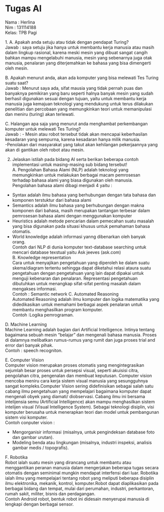 # Tugas AI
Nama : Herlina<br>
Nim  : 131114188<br>
Kelas: TPB Pagi

<p>1.	A. Apakah anda setuju atau tidak dengan pendapat Turing?<br>
Jawab		: saya setuju jika hanya untuk membantu kerja manusia atau masih dalam lingkup rasional, karena meski mesin yang dibuat sangat cangih bahkan mampu mengelabuhi manusia, mesin yang sebenarnya juga otak manusia, penalaran yang diterjemahkan ke bahasa yang bisa dimengerti oleh mesin.</p>

B. Apakah menurut anda, akan ada komputer yang bisa melewati Tes Turing suatu saat?<br>
Jawab		: Menurut saya ada, sifat mausia yang tidak pernah puas dan banyaknya pemikiran yang baru seperti halnya banyak mesin yang sudah berhasil digunakan sesuai dengan tujuan, yaitu untuk membantu kerja manusia juga kemajuan teknologi yang mendukung untuk terus dilakukan penelitian dan percobaan yang memungkinkan teori untuk memanipulasi dan meniru (turing)  akan terlewati.<br>  

C. Halangan apa saja yang menurut anda menghambat perkembangan komputer untuk melewati Tes Turing?<br>
Jawab		: - Mesin atau robot tersebut tidak akan mencapai keberhasilan kesadaran yang sempurna, karena kesadaran hanya milik manusia.<br>
-Penolakan dari masyarakat yang takut akan kehilangan pekerjaannya yang akan di gantikan oleh robot atau mesin. 

2.	Jelaskan istilah pada bidang AI serta berikan beberapa contoh implementasi untuk masing-masing sub bidang tersebut! <br>
A.	Pengolahan Bahasa Alami (NLP) adalah teknologi yang memungkinkan untuk melakukan berbagai macam pemrosesan terhadap bahasa alami yang biasa digunakan oleh manusia.<br>
Pengolahan bahasa alami dibagi menjadi 4 yaitu :<br> 
-	Syntax adalah ilmu bahasa yang berhubungan dengan tata bahasa dan komponen terstuktur dari bahasa alami<br>
-	Semantics adalah ilmu bahasa yang berhubungan dengan makna komponen dari bahasa, masih merupakan tantangan terbesar dalam pemrosesan bahasa alami dengan menggunakan komputer<br>
-	Heuristics adalah metode pencarian dalam pemecahan suatu masalah yang bisa digunakan pada situasi khusus untuk pemahaman bahasa otomatis. <br>
-	World knowledge adalah informasi yanng dibenarkan oleh banyak orang.<br>
Contoh dari NLP di dunia komputer text-database searching untuk mencari database texstual yaitu Ask jeeves (ask.com)<br>
B.	Knowledge representation<br>
Cara untuk menyajikan pengetahuan yang diperoleh ke dalam suatu skema/diagram tertentu sehingga dapat diketahui relasi ataura suatu pengetahuan dengan pengetahuan yang lain dapat dipakai untuk menguji kebenaran dan penalaran. Representasi pengetahuan dibutuhkan untuk menangkap sifat-sifat penting masalah dalam mengakses informasi.<br>
Contoh : Semantic network
C.	Automated Reasoning <br>
Automated Reasoning adalah ilmu komputer dan logika matematika yang didedikasikan untuk memahami berbagai aspek penalaran untuk membantu menghasilkan program komputer. <br>
Contoh :Logika pemrograman.<br>

D.	Machine Learning <br>
Machine Learning adalah bagian dari Artificial Intelligence. Intinya tentang bagaimana sebuah mesin “belajar” dan mengenali bahasa manusia. Proses di dalamnya melibatkan rumus-rumus yang rumit dan juga proses trial and error dari banyak pihak.<br>
Contoh : speech recogniton.

E.	Computer Vision<br>
Computer vision merupakan proses otomatis yang mengintegrasikan sejumlah besar proses untuk persepsi visual, seperti akuisisi citra, pengolahan citra, pengenalan dan membuat keputusan. Computer vision mencoba meniru cara kerja sistem visual manusia yang sesungguhnya sangat kompleks.Computer Vision sering didefinisikan sebagai salah satu cabang ilmu pengetahuan yang mempelajari bagaimana komputer dapat mengenali obyek yang diamati/ diobservasi. Cabang ilmu ini bersama intelijensia semu (Artificial Intelligence) akan mampu menghasilkan sistem intelijen visual (Visual Intelligence System). Sebagai teknologi disiplin, visi komputer berusaha untuk menerapkan teori dan model untuk pembangunan sistem visi komputer.<br>
Contoh conputer vision :
-	Mengorganisir informasi (misalnya, untuk pengindeksan database foto dan gambar urutan). <br>
-	Modeling benda atau lingkungan (misalnya, industri inspeksi, analisis gambar medis / topografis).

F.	Robotika <br>
Robot ialah suatu mesin yang dirancang untuk membantu atau menggantikan peranan manusia dalam mengerjakan beberapa tugas secara otomatis dengan seminimal mungkin mendapat interfensi dari luar. Robotika ialah ilmu yang mempelajari tentang robot yang meliputi beberapa disiplin ilmu elektronika, mekanik, kontrol, komputer.Robot dapat diaplikasikan pada berbagai bidang dan tempat, mulai dari perumahan, industri, perkantoran, rumah sakit, militer, bisnis dan perdagangan.<br>
Contoh  Android robot, bentuk robot ini didesain menyerupai manusia di lengkapi dengan berbagai sensor. 




